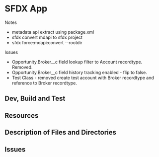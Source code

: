 # SFDX  App
Notes
- metadata api extract using package.xml
- sfdx convert mdapi to sfdx project
- sfdx force:mdapi:convert --rootdir <retrieve dir name>

Issues
- Opportunity.Broker__c field lookup filter to Account recordtype. Removed.
- Opportunity.Broker__c field history tracking enabled - flip to false.
- Test Class - removed create test account with Broker recordtype and reference to Broker recordtype.


## Dev, Build and Test


## Resources


## Description of Files and Directories


## Issues



